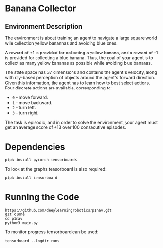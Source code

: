 # Banana Collector

## Environment Description

The environment is about training an agent to navigate a large square world wile
collection yellow banannas and avoiding blue ones.

A reward of +1 is provided for collecting a yellow banana, and a reward of -1 is provided for collecting a blue banana. Thus, the goal of your agent is to collect as many yellow bananas as possible while avoiding blue bananas.

The state space has 37 dimensions and contains the agent's velocity, along with ray-based perception of objects around the agent's forward direction. Given this information, the agent has to learn how to best select actions. Four discrete actions are available, corresponding to:

* `0` - move forward.
* `1` - move backward.
* `2` - turn left.
* `3` - turn right.

The task is episodic, and in order to solve the environment, your agent must get an average score of +13 over 100 consecutive episodes.

# Dependencies

```
pip3 install pytorch tensorboardX
```

To look at the graphs tensorboard is also required:
```
pip3 install tensorboard
```
# Running the Code

```
https://github.com/deeplearningrobotics/p1nav.git
git clone 
cd p1nav
python3 main.py
```

To monitor progress tensorboard can be used:
```
tensorboard --logdir runs
```


# 